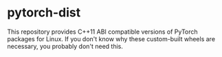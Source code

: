 # pytorch-dist

This repository provides C++11 ABI compatible versions of PyTorch packages for Linux. If you don't know why these custom-built wheels are necessary, you probably don't need this.
